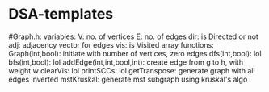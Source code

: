 # DSA-templates
#Graph.h:
  variables:
      V: no. of vertices
      E: no. of edges
      dir: is Directed or not
      adj: adjacency vector for edges
      vis: is Visited array
  functions:
      Graph(int,bool): initiate with number of vertices, zero edges
      dfs(int,bool): lol
      bfs(int,bool): lol
      addEdge(int,int,bool,int): create edge from g to h, with weight w
      clearVis: lol
      printSCCs: lol
      getTranspose: generate graph with all edges inverted
      mstKruskal: generate mst subgraph using kruskal's algo
